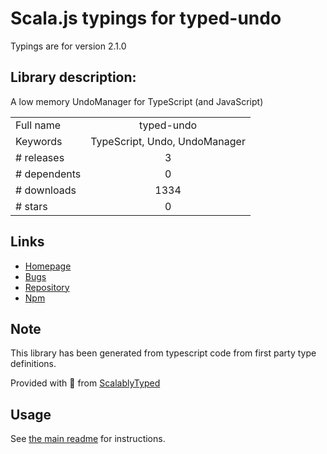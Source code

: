 
# Scala.js typings for typed-undo

Typings are for version 2.1.0

## Library description:
A low memory UndoManager for TypeScript (and JavaScript)

|                    |                 |
| ------------------ | :-------------: |
| Full name          | typed-undo |
| Keywords           | TypeScript, Undo, UndoManager |
| # releases         | 3 |
| # dependents       | 0 |
| # downloads        | 1334 |
| # stars            | 0 |

## Links
- [Homepage](https://github.com/Lusito/typed-undo)
- [Bugs](https://github.com/Lusito/typed-undo/issues)
- [Repository](https://github.com/Lusito/typed-undo)
- [Npm](https://www.npmjs.com/package/typed-undo)
    


## Note
This library has been generated from typescript code from first party type definitions.

Provided with :purple_heart: from [ScalablyTyped](https://github.com/oyvindberg/ScalablyTyped)

## Usage
See [the main readme](../../readme.md) for instructions.


